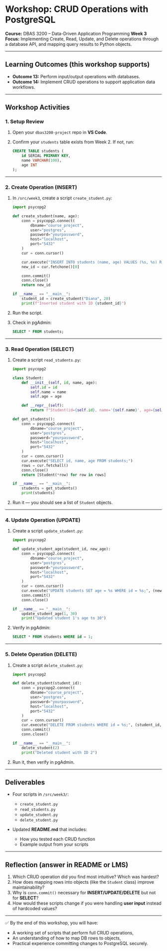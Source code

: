 # Workshop: CRUD Operations with PostgreSQL

**Course:** DBAS 3200 – Data-Driven Application Programming
**Week 3 Focus:** Implementing Create, Read, Update, and Delete operations through a database API, and mapping query results to Python objects.

---

## Learning Outcomes (this workshop supports)

* **Outcome 13:** Perform input/output operations with databases.
* **Outcome 14:** Implement CRUD operations to support application data workflows.

---

## Workshop Activities

### 1. Setup Review

1. Open your `dbas3200-project` repo in **VS Code**.
2. Confirm your `students` table exists from Week 2. If not, run:

   ```sql
   CREATE TABLE students (
       id SERIAL PRIMARY KEY,
       name VARCHAR(100),
       age INT
   );
   ```

---

### 2. Create Operation (INSERT)

1. In `/src/week3`, create a script `create_student.py`:

   ```python
   import psycopg2

   def create_student(name, age):
       conn = psycopg2.connect(
           dbname="course_project",
           user="postgres",
           password="yourpassword",
           host="localhost",
           port="5432"
       )
       cur = conn.cursor()

       cur.execute("INSERT INTO students (name, age) VALUES (%s, %s) RETURNING id;", (name, age))
       new_id = cur.fetchone()[0]

       conn.commit()
       conn.close()
       return new_id

   if __name__ == "__main__":
       student_id = create_student("Diana", 20)
       print(f"Inserted student with ID {student_id}")
   ```
2. Run the script.
3. Check in pgAdmin:

   ```sql
   SELECT * FROM students;
   ```

---

### 3. Read Operation (SELECT)

1. Create a script `read_students.py`:

   ```python
   import psycopg2

   class Student:
       def __init__(self, id, name, age):
           self.id = id
           self.name = name
           self.age = age

       def __repr__(self):
           return f"Student(id={self.id}, name='{self.name}', age={self.age})"

   def get_students():
       conn = psycopg2.connect(
           dbname="course_project",
           user="postgres",
           password="yourpassword",
           host="localhost",
           port="5432"
       )
       cur = conn.cursor()
       cur.execute("SELECT id, name, age FROM students;")
       rows = cur.fetchall()
       conn.close()
       return [Student(*row) for row in rows]

   if __name__ == "__main__":
       students = get_students()
       print(students)
   ```
2. Run it — you should see a list of `Student` objects.

---

### 4. Update Operation (UPDATE)

1. Create a script `update_student.py`:

   ```python
   import psycopg2

   def update_student_age(student_id, new_age):
       conn = psycopg2.connect(
           dbname="course_project",
           user="postgres",
           password="yourpassword",
           host="localhost",
           port="5432"
       )
       cur = conn.cursor()
       cur.execute("UPDATE students SET age = %s WHERE id = %s;", (new_age, student_id))
       conn.commit()
       conn.close()

   if __name__ == "__main__":
       update_student_age(1, 30)
       print("Updated student 1's age to 30")
   ```
2. Verify in pgAdmin:

   ```sql
   SELECT * FROM students WHERE id = 1;
   ```

---

### 5. Delete Operation (DELETE)

1. Create a script `delete_student.py`:

   ```python
   import psycopg2

   def delete_student(student_id):
       conn = psycopg2.connect(
           dbname="course_project",
           user="postgres",
           password="yourpassword",
           host="localhost",
           port="5432"
       )
       cur = conn.cursor()
       cur.execute("DELETE FROM students WHERE id = %s;", (student_id,))
       conn.commit()
       conn.close()

   if __name__ == "__main__":
       delete_student(2)
       print("Deleted student with ID 2")
   ```
2. Run it, then verify in pgAdmin.

---

## Deliverables

* Four scripts in `/src/week3/`:

  * `create_student.py`
  * `read_students.py`
  * `update_student.py`
  * `delete_student.py`
* Updated **README.md** that includes:

  * How you tested each CRUD function
  * Example output from your scripts

---

## Reflection (answer in README or LMS)

1. Which CRUD operation did you find most intuitive? Which was hardest?
2. How does mapping rows into objects (like the `Student` class) improve maintainability?
3. Why is `conn.commit()` necessary for **INSERT/UPDATE/DELETE** but not for **SELECT**?
4. How would these scripts change if you were handling **user input** instead of hardcoded values?

---

✅ By the end of this workshop, you will have:

* A working set of scripts that perform full CRUD operations,
* An understanding of how to map DB rows to objects,
* Practical experience committing changes to PostgreSQL securely.
